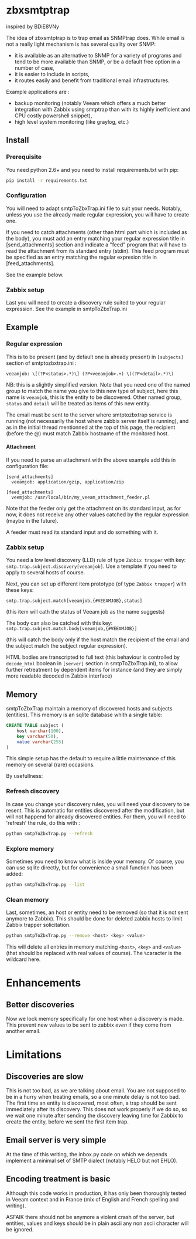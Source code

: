 # zbxsmtptrap

inspired by BDiE8VNy

The idea of zbxsmtptrap is to trap email as SNMPtrap does. While email is not a really light mechanism is has several quality over SNMP:
 - it is available as an alternative to SNMP for a variety of programs and tend to be more available than SNMP, or be a default free option in a number of case,
 - it is easier to include in scripts,
 - it routes easily and benefit from traditional email infrastructures.

 Example applications are :
  - backup monitoring (notably Veeam which offers a much better integration with Zabbix using smtptrap than with its highly inefficient and CPU costly powershell snippet),
  - high level system monitoring (like graylog, etc.)

## Install

### Prerequisite

  You need python 2.6+ and you need to install requirements.txt with pip:
  ```bash
  pip install -r requirements.txt
  ```

### Configuration

  You will need to adapt smtpToZbxTrap.ini file to suit your needs. Notably, unless you use the already made regular expression, you will have to create one.

  If you need to catch attachments (other than html part which is included as the body),
  you must add an entry matching your regular expression title in [send_attachments] section and indicate a "feed" program that will have to read the attachment from its standard entry (stdin). This feed program must be specified as an entry matching the regular expresion title in [feed_attachments].

  See the example below.

### Zabbix setup

  Last you will need to create a discovery rule suited to your regular expression. See the example in smtpToZbxTrap.ini


## Example

### Regular expression

This is to be present (and by default one is already present) in `[subjects]` section of smtptozbxtrap.ini :

```
veeamjob: \[(?P<status>.*)\] (?P<veeamjob>.+) \((?P<detail>.*)\)
```
NB: this is a slightly simplified version. Note that you need one of the named group to match the name you give to this new type of subject, here this name is `veeamjob`, this is the entity to be discovered. Other named group, `status` and `detail` will be treated as items of this new entity.

The email must be sent to the server where smtptozbxtrap service is running (not necessarily the host where zabbix server itself is running), and as in the initial thread mentionned at the top of this page, the recipient (before the @) must match Zabbix hostname of the monitored host.

#### Attachment

If you need to parse an attachment with the above example add this in configuration file:
```
[send_attachments]
  veeamjob: application/gzip, application/zip

[feed_attachments]
  veemjob: /usr/local/bin/my_veeam_attachment_feeder.pl
```
Note that the feeder only get the attachment on its standard input, as for now, it does not
receive any other values catched by the regular expression (maybe in the future).

A feeder must read its standard input and do something with it.

### Zabbix setup

You need a low level discovery (LLD) rule of type `Zabbix trapper` with key: `smtp.trap.subject.discovery[veeamjob]`. Use a template if you need to apply to several hosts of course.

Next, you can set up different item prototype (of type `Zabbix trapper`) with these keys:

`smtp.trap.subject.match[veeamjob,{#VEEAMJOB},status]`

(this item will cath the status of Veeam job as the name suggests)

The body can also be catched with this key:
`smtp.trap.subject.match.body[veeamjob,{#VEEAMJOB}]`

(this will catch the body only if the host match the recipient of the email and the subject match the subject regular expression).

HTML bodies are transcripted to full text (this behaviour is controlled by `decode_html` boolean in `[server]` section in smtpToZbxTrap.ini), to allow further retreatment by dependent items for instance (and they are simply more readable decoded in Zabbix interface)


## Memory

smtpToZbxTrap maintain a memory of discovered hosts and subjects (entities). This memory is an sqlite database whith a single table:

```SQL
CREATE TABLE subject (
    host varchar(100), 
    key varchar(50), 
    value varchar(255)
)
```
This simple setup has the default to require a little maintenance of this memory on several (rare) occasions.

By usefullness:

### Refresh discovery

In case you change your discovery rules, you will need your discovery to be resent. This is automatic for entities discovered after the modification, but will not happend for already discovered entities. For them, you will need to 'refresh' the rule, do this with :

```bash
python smtpToZbxTrap.py --refresh
```

### Explore memory

Sometimes you need to know what is inside your memory. Of course, you can use sqlite directly, but for convenience a small function has been added:

```bash
python smtpToZbxTrap.py --list
```

### Clean memory

Last, sometimes, an host or entity need to be removed (so that it is not sent anymore to Zabbix). This should be done for deleted zabbix hosts to limit Zabbix trapper solicitation.

```bash
python smtpToZbxTrap.py --remove <host> <key> <value>
```

This will delete all entries in memory matching `<host>`, `<key>` and `<value>`(that should be replaced with real values of course). The `%`caracter is the wildcard here.

# Enhancements

## Better discoveries
Now we lock memory specifically for one host when a discovery is made. This prevent new values
to be sent to zabbix *even* if they come from another email.

# Limitations

## Discoveries are slow
This is not too bad, as we are talking about email. You are not supposed to be in a hurry when treating emails, so a one minute delay is not too bad. The first time an entity is discovered, most often, a trap should be sent immediately after its discovery. This does not work properly if we do so, so we wait one minute after sending the discovery leaving time for Zabbix to create the entity, before we sent the first item trap. 

## Email server is very simple
At the time of this writing, the inbox.py code on which we depends implement a minimal set of SMTP dialect (notably HELO but not EHLO).

## Encoding treatment is basic
Although this code works in production, it has only been thoroughly tested in Veeam context and in France (mix of English and French spelling and writing).  

ASFAIK there should not be anymore a violent crash of the server, but entities, values and keys should be in plain ascii any non ascii character will be ignored.

